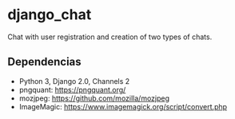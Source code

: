 # django_chat
Chat with user registration and creation of two types of chats.

## Dependencias

* Python 3, Django 2.0, Channels 2
* pngquant: https://pngquant.org/
* mozjpeg: https://github.com/mozilla/mozjpeg
* ImageMagic: https://www.imagemagick.org/script/convert.php
